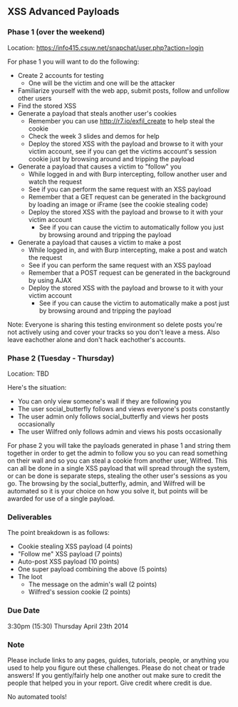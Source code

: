 ## XSS Advanced Payloads

### Phase 1 (over the weekend)
Location: https://info415.csuw.net/snapchat/user.php?action=login

For phase 1 you will want to do the following:
- Create 2 accounts for testing
	- One will be the victim and one will be the attacker
- Familiarize yourself with the web app, submit posts, follow and unfollow other users
- Find the stored XSS
- Generate a payload that steals another user's cookies
	- Remember you can use http://r7.io/exfil_create to help steal the cookie
	- Check the week 3 slides and demos for help
	- Deploy the stored XSS with the payload and browse to it with your victim account, see if you can get the victims account's session cookie just by browsing around and tripping the payload
- Generate a payload that causes a victim to "follow" you
	- While logged in and with Burp intercepting, follow another user and watch the request
	- See if you can perform the same request with an XSS payload
	- Remember that a GET request can be generated in the background by loading an image or iFrame (see the cookie stealing code)
	- Deploy the stored XSS with the payload and browse to it with your victim account
		- See if you can cause the victim to automatically follow you just by browsing around and tripping the payload
- Generate a payload that causes a victim to make a post
	- While logged in, and with Burp intercepting, make a post and watch the request
	- See if you can perform the same request with an XSS payload
	- Remember that a POST request can be generated in the background by using AJAX
	- Deploy the stored XSS with the payload and browse to it with your victim account
		- See if you can cause the victim to automatically make a post just by browsing around and tripping the payload

Note: Everyone is sharing this testing environment so delete posts you're not actively using and cover your tracks so you don't leave a mess. Also leave eachother alone and don't hack eachother's accounts.


### Phase 2 (Tuesday - Thursday)
Location: TBD

Here's the situation:
- You can only view someone's wall if they are following you
- The user social_butterfly follows and views everyone's posts constantly
- The user admin only follows social_butterfly and views her posts occasionally
- The user Wilfred only follows admin and views his posts occasionally

For phase 2 you will take the payloads generated in phase 1 and string them together in order to get the admin to follow you so you can read something on their wall and so you can steal a cookie from another user, Wilfred. This can all be done in a single XSS payload that will spread through the system, or can be done is separate steps, stealing the other user's sessions as you go. The browsing by the social_butterfly, admin, and Wilfred will be automated so it is your choice on how you solve it, but points will be awarded for use of a single payload.


### Deliverables

The point breakdown is as follows:
- Cookie stealing XSS payload (4 points)
- "Follow me" XSS payload (7 points)
- Auto-post XSS payload (10 points)
- One super payload combining the above (5 points)
- The loot
	- The message on the admin's wall (2 points)
	- Wilfred's session cookie (2 points)


### Due Date
3:30pm (15:30) Thursday April 23th 2014 

### Note
Please include links to any pages, guides, tutorials, people, or anything you used to help you figure out these challenges. Please do not cheat or trade answers! If you gently/fairly help one another out make sure to credit the people that helped you in your report. Give credit where credit is due.

No automated tools!
